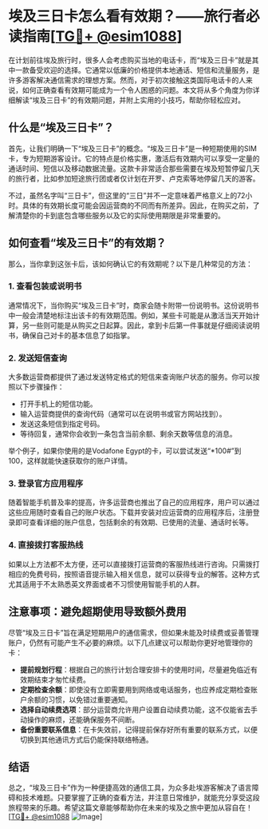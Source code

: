 # 埃及三日卡怎么看有效期？——旅行者必读指南[[TG💪+ @esim1088](https://t.me/s/esim1088)]

在计划前往埃及旅行时，很多人会考虑购买当地的电话卡，而“埃及三日卡”就是其中一款备受欢迎的选择。它通常以低廉的价格提供本地通话、短信和流量服务，是许多游客解决通信需求的理想方案。然而，对于初次接触这类国际电话卡的人来说，如何正确查看有效期可能成为一个令人困惑的问题。本文将从多个角度为你详细解读“埃及三日卡”的有效期问题，并附上实用的小技巧，帮助你轻松应对。

## 什么是“埃及三日卡”？

首先，让我们明确一下“埃及三日卡”的概念。“埃及三日卡”是一种短期使用的SIM卡，专为短期游客设计。它的特点是价格实惠，激活后有效期内可以享受一定量的通话时间、短信以及移动数据流量。这款卡非常适合那些需要在埃及短暂停留几天的旅行者，比如参加短途旅行团或者仅计划在开罗、卢克索等地停留几天的游客。

不过，虽然名字叫“三日卡”，但这里的“三日”并不一定意味着严格意义上的72小时。具体的有效期长度可能会因运营商的不同而有所差异。因此，在购买之前，了解清楚你的卡到底包含哪些服务以及它的实际使用期限是非常重要的。

## 如何查看“埃及三日卡”的有效期？

那么，当你拿到这张卡后，该如何确认它的有效期呢？以下是几种常见的方法：

### 1. 查看包装或说明书

通常情况下，当你购买“埃及三日卡”时，商家会随卡附带一份说明书。这份说明书中一般会清楚地标注出该卡的有效期范围。例如，某些卡可能是从激活当天开始计算，另一些则可能是从购买之日起算。因此，拿到卡后第一件事就是仔细阅读说明书，确保自己对卡的基本信息了如指掌。

### 2. 发送短信查询

大多数运营商都提供了通过发送特定格式的短信来查询账户状态的服务。你可以按照以下步骤操作：

- 打开手机上的短信功能。
- 输入运营商提供的查询代码（通常可以在说明书或官方网站找到）。
- 发送这条短信到指定号码。
- 等待回复，通常你会收到一条包含当前余额、剩余天数等信息的消息。

举个例子，如果你使用的是Vodafone Egypt的卡，可以尝试发送“*100#”到100，这样就能快速获取你的账户详情。

### 3. 登录官方应用程序

随着智能手机普及率的提高，许多运营商也推出了自己的应用程序，用户可以通过这些应用随时查看自己的账户状态。下载并安装对应运营商的应用程序后，注册登录即可查看详细的账户信息，包括剩余的有效期、已使用的流量、通话时长等。

### 4. 直接拨打客服热线

如果以上方法都不太方便，还可以直接拨打运营商的客服热线进行咨询。只需拨打相应的免费号码，按照语音提示输入相关信息，就可以获得专业的解答。这种方式尤其适用于不太熟悉英文界面或者不习惯使用智能手机的人群。

## 注意事项：避免超期使用导致额外费用

尽管“埃及三日卡”旨在满足短期用户的通信需求，但如果未能及时续费或妥善管理账户，仍然有可能产生不必要的麻烦。以下几点建议可以帮助你更好地管理你的卡：

- **提前规划行程**：根据自己的旅行计划合理安排卡的使用时间，尽量避免临近有效期结束才匆忙续费。
- **定期检查余额**：即使没有立即需要用到网络或电话服务，也应养成定期检查账户余额的习惯，以免错过重要通知。
- **选择自动续费选项**：部分运营商允许用户设置自动续费功能，这不仅能省去手动操作的麻烦，还能确保服务不间断。
- **备份重要联系信息**：在卡失效前，记得提前保存好所有重要的联系方式，以便切换到其他通讯方式后仍能保持联络畅通。

## 结语

总之，“埃及三日卡”作为一种便捷高效的通信工具，为众多赴埃游客解决了语言障碍和技术难题。只要掌握了正确的查看方法，并注意日常维护，就能充分享受这段旅程带来的乐趣。希望这篇文章能够帮助你在未来的埃及之旅中更加从容自在！[[TG💪+ @esim1088](https://t.me/s/esim1088) ![Image](https://i.postimg.cc/4NQfJmqS/Snipaste-2025-05-13-00-14-12.png)]